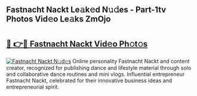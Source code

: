 ## Fastnacht Nackt Le𝚊k𝚎d N𝚞𝚍es - Part-1tv Photos Vid𝚎o Le𝚊ks ZmOjo

# <h2><a href="http://fb3obmv.evod.top/?m=Fastnacht+Nackt">🔗 👉🔴 Fastnacht Nackt Vid𝚎o Ph𝚘t𝚘s</a></h2>

[![Fastnacht Nackt N𝚞d𝚎s](https://i.imgur.com/8V9OHl7.gif)](http://fb3obmv.evod.top/?m=Fastnacht+Nackt)
Online personality Fastnacht Nackt and content creator, recognized for publishing dance and lifestyle material through solo and collaborative dance routines and mini vlogs. Influential entrepreneur Fastnacht Nackt, celebrated for their innovative business ideas and entrepreneurial spirit. 
